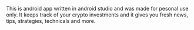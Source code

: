 This is android app written in android studio and was made for pesonal use only. It keeps track of your crypto investments and it gives you fresh news, tips, strategies, technicals and more.
